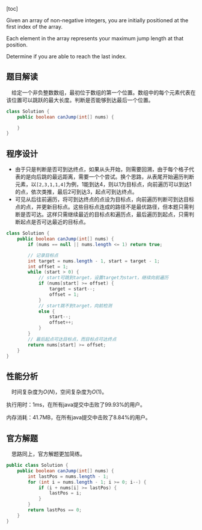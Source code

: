 [toc]

Given an array of non-negative integers, you are initially positioned at the first index of the array.

Each element in the array represents your maximum jump length at that position.

Determine if you are able to reach the last index.



## 题目解读

&emsp;给定一个非负整数数组，最初位于数组的第一个位置。数组中的每个元素代表在该位置可以跳跃的最大长度。判断是否能够到达最后一个位置。

```java
class Solution {
    public boolean canJump(int[] nums) {

    }
}
```

## 程序设计

* 由于只是判断是否可到达终点，如果从头开始，则需要回溯，由于每个格子代表的是向后跳的最远距离，需要一个个尝试。换个思路，从表尾开始遍历判断元素，以`[2,3,1,1,4]`为例，$1$能到达$4$，则以$1$为目标点，向前遍历可以到达$1$的点，依次类推，最后$2$可到达$3$，起点可到达终点。
* 可见从后往前遍历，将可到达终点的点设为目标点，向前遍历判断可到达目标点的点，并更新目标点。这些目标点连成的路径不是最优路径，但本题只需判断是否可达。这样只需继续最近的目标点和遍历点，最后遍历到起点，只需判断起点是否可达最近的目标点。

```java
class Solution {
    public boolean canJump(int[] nums) {
        if (nums == null || nums.length <= 1) return true;

        // 记录目标点
        int target = nums.length - 1, start = target - 1;
        int offset = 1;
        while (start > 0) {
            // start可跳到target，设置target为start，继续向前遍历
            if (nums[start] >= offset) {
                target = start--;
                offset = 1;
            }
            // start跳不到target，向前检测
            else {
                start--;
                offset++;
            }
        }
        // 最后起点可达目标点，而目标点可达终点
        return nums[start] >= offset;
    }
}
```

## 性能分析

&emsp;时间复杂度为$O(N)$，空间复杂度为$O(1)$。

执行用时：1ms，在所有java提交中击败了99.93%的用户。

内存消耗：41.7MB，在所有java提交中击败了8.84%的用户。

## 官方解题

&emsp;思路同上，官方解题更加简练。

```java
public class Solution {
    public boolean canJump(int[] nums) {
        int lastPos = nums.length - 1;
        for (int i = nums.length - 1; i >= 0; i--) {
            if (i + nums[i] >= lastPos) {
                lastPos = i;
            }
        }
        return lastPos == 0;
    }
}
```